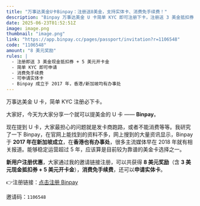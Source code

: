 ```yaml
---
title: "万事达美金U卡Binpay：注册送8美金，支持实体卡、消费免手续费！"
description: "Binpay 万事达美金 U 卡简单 KYC 即可注册下卡，注册送 3 美金抵扣券 + 5 美金开卡金，支持消费免手续费。"
date: 2025-06-23T01:52:51Z
image: image.png
thumbnail: "image.png"
link: "https://app.binpay.cc/pages/passport/invitation?r=1106548"
code: "1106548"
amount: "8 美元奖励"
rules: |
  - 注册即送 3 美金现金抵扣券 + 5 美元开卡金
  - 简单 KYC 即可申请
  - 消费免手续费
  - 可申请实体卡
  - Binpay 成立于 2017 年，香港/新加坡均有办事处
---
```


万事达美金 U 卡，简单 KYC 注册必下卡。

大家好，今天为大家分享一个就可以提美金的 U 卡 —— **Binpay**。

现在提到 U 卡，大家最担心的问题就是发卡商跑路，或者不能消费等等。我研究了一下 Binpay，在官网上能找到的资料不多，网上搜到的大量资讯显示，Binpay 于 **2017 年在新加坡成立**，在**香港也有办事处**，很多主流媒体早在 2018 年就有相关报道。能够稳定运营超过 5 年，应该算是目前较为靠谱的美金卡选择之一。

**新用户注册优惠**，大家通过我的邀请链接注册，可以共获得 **8 美元奖励**（含 **3 美元现金抵扣券 + 5 美元开卡金**），**消费免手续费**，还可以**申请实体卡**。

👉注册链接：[点击注册 Binpay](https://app.binpay.cc/pages/passport/invitation?r=1106548)

邀请码：`1106548`
